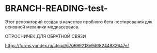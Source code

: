 # BRANCH-READING-test-
Этот репозиторий создан в качестве пробного бета-тестирования для основной механики медиасервиса.


ОПРОСНИЧЕК ДЛЯ ОБРАТНОЙ СВЯЗИ

https://forms.yandex.ru/cloud/670699213e9d08244833647e/
